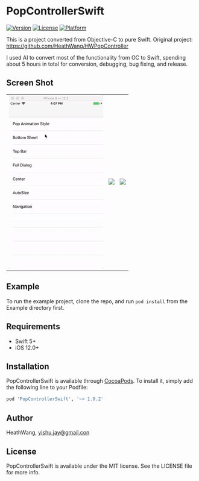 # PopControllerSwift

[![Version](https://img.shields.io/cocoapods/v/PopControllerSwift.svg?style=flat)](https://cocoapods.org/pods/PopControllerSwift)
[![License](https://img.shields.io/cocoapods/l/PopControllerSwift.svg?style=flat)](https://cocoapods.org/pods/PopControllerSwift)
[![Platform](https://img.shields.io/cocoapods/p/PopControllerSwift.svg?style=flat)](https://cocoapods.org/pods/PopControllerSwift)

This is a project converted from Objective-C to pure Swift. Original project: https://github.com/HeathWang/HWPopController

I used AI to convert most of the functionality from OC to Swift, spending about 5 hours in total for conversion, debugging, bug fixing, and release.

## Screen Shot

<div style="text-align: center"><table><tr>
<td style="text-align: center">
<img src="https://github.com/HeathWang/PopControllerSwift/blob/master/screenshoot1.gif" width="250" />
</td>
<td style="text-align: center">
<img src="https://github.com/HeathWang/PopControllerSwift/blob/master/screenshoot2.gif" width="250"/>
</td>
<td style="text-align: center">
<img src="https://github.com/HeathWang/PopControllerSwift/blob/master/screenshoot3.gif" width="250"/>
</td>
</tr></table></div>

## Example

To run the example project, clone the repo, and run `pod install` from the Example directory first.

## Requirements
* Swift 5+
* iOS 12.0+

## Installation

PopControllerSwift is available through [CocoaPods](https://cocoapods.org). To install
it, simply add the following line to your Podfile:

```ruby
pod 'PopControllerSwift', '~> 1.0.2'
```

## Author

HeathWang, yishu.jay@gmail.con

## License

PopControllerSwift is available under the MIT license. See the LICENSE file for more info.
